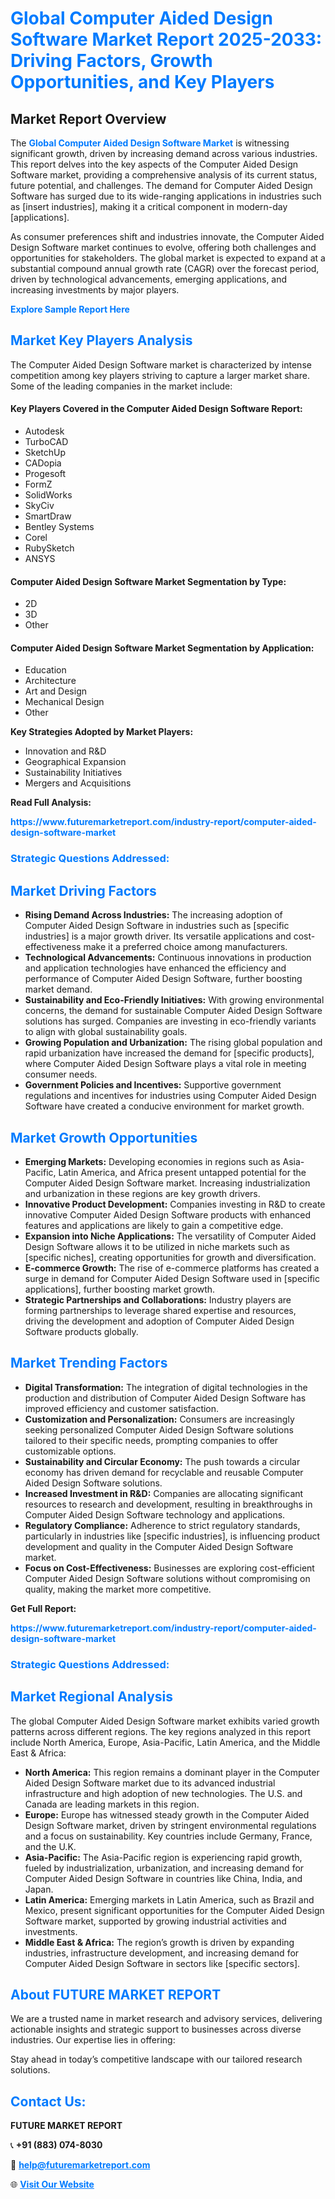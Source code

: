 <h1 style="color: #007BFF;">Global Computer Aided Design Software Market Report 2025-2033: Driving Factors, Growth Opportunities, and Key Players</h1>

<section id="overview">
<h2>Market Report Overview</h2>
<p>The <a href="https://www.futuremarketreport.com/industry-report/computer-aided-design-software-market" style="color: #007BFF; text-decoration: none;"><strong>Global Computer Aided Design Software Market</strong></a> is witnessing significant growth, driven by increasing demand across various industries. This report delves into the key aspects of the Computer Aided Design Software market, providing a comprehensive analysis of its current status, future potential, and challenges. The demand for Computer Aided Design Software has surged due to its wide-ranging applications in industries such as [insert industries], making it a critical component in modern-day [applications].</p>
<p>As consumer preferences shift and industries innovate, the Computer Aided Design Software market continues to evolve, offering both challenges and opportunities for stakeholders. The global market is expected to expand at a substantial compound annual growth rate (CAGR) over the forecast period, driven by technological advancements, emerging applications, and increasing investments by major players.</p>
</section>

<section id="overview">
<p><a href="https://www.futuremarketreport.com/request-sample/reportId=99434" style="color: #007BFF; text-decoration: none;"><strong>Explore Sample Report Here</strong></a></p>
</section>

<section id="key-players">
<h2 style="color: #007BFF;">Market Key Players Analysis</h2>
<p>The Computer Aided Design Software market is characterized by intense competition among key players striving to capture a larger market share. Some of the leading companies in the market include:</p>
<h4>Key Players Covered in the Computer Aided Design Software Report:</h4>
<ul><li>Autodesk</li><li>TurboCAD</li><li>SketchUp</li><li>CADopia</li><li>Progesoft</li><li>FormZ</li><li>SolidWorks</li><li>SkyCiv</li><li>SmartDraw</li><li>Bentley Systems</li><li>Corel</li><li>RubySketch</li><li>ANSYS</li></ul>
<h4>Computer Aided Design Software Market Segmentation by Type:</h4>
<ul><li>2D</li><li>3D</li><li>Other</li></ul>

<h4>Computer Aided Design Software Market Segmentation by Application:</h4>
<ul><li>Education</li><li>Architecture</li><li>Art and Design</li><li>Mechanical Design</li><li>Other</li></ul>
<p><strong>Key Strategies Adopted by Market Players:</strong></p>
<ul>
<li>Innovation and R&D</li>
<li>Geographical Expansion</li>
<li>Sustainability Initiatives</li>
<li>Mergers and Acquisitions</li>
</ul>
</section>

<section>
<p><strong>Read Full Analysis: </strong></p><a href="https://www.futuremarketreport.com/industry-report/computer-aided-design-software-market" style="color: #007BFF; text-decoration: none;"><strong>https://www.futuremarketreport.com/industry-report/computer-aided-design-software-market</strong></a>
<h3 style="color: #007BFF;">Strategic Questions Addressed:</h3>
</section>

<section id="driving-factors">
<h2 style="color: #007BFF;">Market Driving Factors</h2>
<ul>
<li><strong>Rising Demand Across Industries:</strong> The increasing adoption of Computer Aided Design Software in industries such as [specific industries] is a major growth driver. Its versatile applications and cost-effectiveness make it a preferred choice among manufacturers.</li>
<li><strong>Technological Advancements:</strong> Continuous innovations in production and application technologies have enhanced the efficiency and performance of Computer Aided Design Software, further boosting market demand.</li>
<li><strong>Sustainability and Eco-Friendly Initiatives:</strong> With growing environmental concerns, the demand for sustainable Computer Aided Design Software solutions has surged. Companies are investing in eco-friendly variants to align with global sustainability goals.</li>
<li><strong>Growing Population and Urbanization:</strong> The rising global population and rapid urbanization have increased the demand for [specific products], where Computer Aided Design Software plays a vital role in meeting consumer needs.</li>
<li><strong>Government Policies and Incentives:</strong> Supportive government regulations and incentives for industries using Computer Aided Design Software have created a conducive environment for market growth.</li>
</ul>
</section>

<section id="growth-opportunities">
<h2 style="color: #007BFF;">Market Growth Opportunities</h2>
<ul>
<li><strong>Emerging Markets:</strong> Developing economies in regions such as Asia-Pacific, Latin America, and Africa present untapped potential for the Computer Aided Design Software market. Increasing industrialization and urbanization in these regions are key growth drivers.</li>
<li><strong>Innovative Product Development:</strong> Companies investing in R&D to create innovative Computer Aided Design Software products with enhanced features and applications are likely to gain a competitive edge.</li>
<li><strong>Expansion into Niche Applications:</strong> The versatility of Computer Aided Design Software allows it to be utilized in niche markets such as [specific niches], creating opportunities for growth and diversification.</li>
<li><strong>E-commerce Growth:</strong> The rise of e-commerce platforms has created a surge in demand for Computer Aided Design Software used in [specific applications], further boosting market growth.</li>
<li><strong>Strategic Partnerships and Collaborations:</strong> Industry players are forming partnerships to leverage shared expertise and resources, driving the development and adoption of Computer Aided Design Software products globally.</li>
</ul>
</section>

<section id="trending-factors">
<h2 style="color: #007BFF;">Market Trending Factors</h2>
<ul>
<li><strong>Digital Transformation:</strong> The integration of digital technologies in the production and distribution of Computer Aided Design Software has improved efficiency and customer satisfaction.</li>
<li><strong>Customization and Personalization:</strong> Consumers are increasingly seeking personalized Computer Aided Design Software solutions tailored to their specific needs, prompting companies to offer customizable options.</li>
<li><strong>Sustainability and Circular Economy:</strong> The push towards a circular economy has driven demand for recyclable and reusable Computer Aided Design Software solutions.</li>
<li><strong>Increased Investment in R&D:</strong> Companies are allocating significant resources to research and development, resulting in breakthroughs in Computer Aided Design Software technology and applications.</li>
<li><strong>Regulatory Compliance:</strong> Adherence to strict regulatory standards, particularly in industries like [specific industries], is influencing product development and quality in the Computer Aided Design Software market.</li>
<li><strong>Focus on Cost-Effectiveness:</strong> Businesses are exploring cost-efficient Computer Aided Design Software solutions without compromising on quality, making the market more competitive.</li>
</ul>
</section>

<section>
<p><strong>Get Full Report: </strong></p><a href="https://www.futuremarketreport.com/industry-report/computer-aided-design-software-market" style="color: #007BFF; text-decoration: none;"><strong>https://www.futuremarketreport.com/industry-report/computer-aided-design-software-market</strong></a>
<h3 style="color: #007BFF;">Strategic Questions Addressed:</h3>
</section>


<section id="regional-analysis">
<h2 style="color: #007BFF;">Market Regional Analysis</h2>
<p>The global Computer Aided Design Software market exhibits varied growth patterns across different regions. The key regions analyzed in this report include North America, Europe, Asia-Pacific, Latin America, and the Middle East & Africa:</p>
<ul>
<li><strong>North America:</strong> This region remains a dominant player in the Computer Aided Design Software market due to its advanced industrial infrastructure and high adoption of new technologies. The U.S. and Canada are leading markets in this region.</li>
<li><strong>Europe:</strong> Europe has witnessed steady growth in the Computer Aided Design Software market, driven by stringent environmental regulations and a focus on sustainability. Key countries include Germany, France, and the U.K.</li>
<li><strong>Asia-Pacific:</strong> The Asia-Pacific region is experiencing rapid growth, fueled by industrialization, urbanization, and increasing demand for Computer Aided Design Software in countries like China, India, and Japan.</li>
<li><strong>Latin America:</strong> Emerging markets in Latin America, such as Brazil and Mexico, present significant opportunities for the Computer Aided Design Software market, supported by growing industrial activities and investments.</li>
<li><strong>Middle East & Africa:</strong> The region’s growth is driven by expanding industries, infrastructure development, and increasing demand for Computer Aided Design Software in sectors like [specific sectors].</li>
</ul>
</section>

<footer>
<h2 style="color: #007BFF;">About FUTURE MARKET REPORT</h2>
<p>We are a trusted name in market research and advisory services, delivering actionable insights and strategic support to businesses across diverse industries. Our expertise lies in offering:</p>

<p>Stay ahead in today’s competitive landscape with our tailored research solutions.</p>

<h2 style="color: #007BFF;">Contact Us:</h2>
<p><strong>FUTURE MARKET REPORT</strong></p>
<p>📞 <strong>+91 (883) 074-8030</strong></p>
<p>📧 <strong><a href="mailto:help@futuremarketreport.com" style="color: #007BFF;">help@futuremarketreport.com</a></strong></p>
<p>🌐 <strong><a href="https://www.futuremarketreport.com/" style="color: #007BFF;">Visit Our Website</a></strong></p>
</footer>
